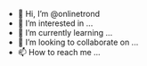 - 👋 Hi, I’m @onlinetrond
- 👀 I’m interested in ...
- 🌱 I’m currently learning ...
- 💞️ I’m looking to collaborate on ...
- 📫 How to reach me ...

<!---
onlinetrond/onlinetrond is a ✨ special ✨ repository because its `README.md` (this file) appears on your GitHub profile.
You can click the Preview link to take a look at your changes.
--->
